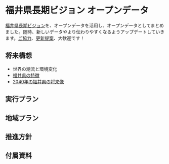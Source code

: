 # 福井県長期ビジョン オープンデータ
[福井県長期ビジョン](https://www.pref.fukui.lg.jp/doc/seiki/vision2019/top.html)を、オープンデータを活用し、オープンデータとしてまとめました。随時、新しいデータやより伝わりやすくなるようアップデートしていきます。[ご協力](https://github.com/code4fukui/vision/issues)、[更新提案](https://github.com/code4fukui/vision/pulls)、大歓迎です！

## 将来構想
- 世界の潮流と環境変化
- [福井県の特徴](福井県の特徴.md)
- [2040年の福井県の将来像](2040年の福井県の将来像.md)

## 実行プラン
## 地域プラン
## 推進方針
## 付属資料
